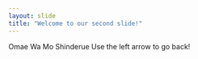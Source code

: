 ```yaml
---
layout: slide
title: "Welcome to our second slide!"
---
```

Omae Wa Mo Shinderue
Use the left arrow to go back!
